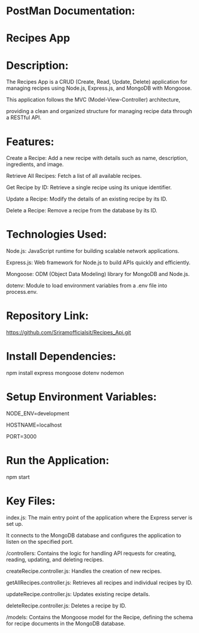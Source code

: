 PostMan Documentation:
======================


Recipes App
===========

Description:
============

The Recipes App is a CRUD (Create, Read, Update, Delete) application for managing recipes using Node.js, Express.js, and MongoDB with Mongoose.

This application follows the MVC (Model-View-Controller) architecture,

providing a clean and organized structure for managing recipe data through a RESTful API.


Features:
=========

Create a Recipe: Add a new recipe with details such as name, description, ingredients, and image.

Retrieve All Recipes: Fetch a list of all available recipes.

Get Recipe by ID: Retrieve a single recipe using its unique identifier.

Update a Recipe: Modify the details of an existing recipe by its ID.

Delete a Recipe: Remove a recipe from the database by its ID.

Technologies Used:
==================
Node.js: JavaScript runtime for building scalable network applications.

Express.js: Web framework for Node.js to build APIs quickly and efficiently.

Mongoose: ODM (Object Data Modeling) library for MongoDB and Node.js.

dotenv: Module to load environment variables from a .env file into process.env.

Repository Link:
=====================

https://github.com/Sriramofficialsit/Recipes_Api.git

Install Dependencies:
=====================

npm install express mongoose dotenv nodemon

Setup Environment Variables:
============================

NODE_ENV=development

HOSTNAME=localhost

PORT=3000

Run the Application:
=====================

npm start




Key Files:
==========
index.js: The main entry point of the application where the Express server is set up.

It connects to the MongoDB database and configures the application to listen on the specified port.

/controllers: Contains the logic for handling API requests for creating, reading, updating, and deleting recipes.

createRecipe.controller.js: Handles the creation of new recipes.

getAllRecipes.controller.js: Retrieves all recipes and individual recipes by ID.

updateRecipe.controller.js: Updates existing recipe details.

deleteRecipe.controller.js: Deletes a recipe by ID.

/models: Contains the Mongoose model for the Recipe, defining the schema for recipe documents in the MongoDB database.
